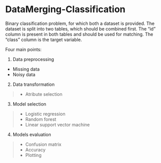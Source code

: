 # DataMerging-Classification
Binary classification problem, for which both a dataset is provided. The dataset is split into two tables, which should be combined first. 
The “id” column is present in both tables and should be used for matching. The “class” column is the target variable.

Four main points:
1. Data preprocessing
  * Missing data
  * Noisy data
2. Data transformation
  > - Atribute selection
3. Model selection
  > - Logistic regression
  > - Random forest
  > - Linear support vector machine
4. Models evaluation
  > - Confusion matrix
  > - Accuracy
  > - Plotting
